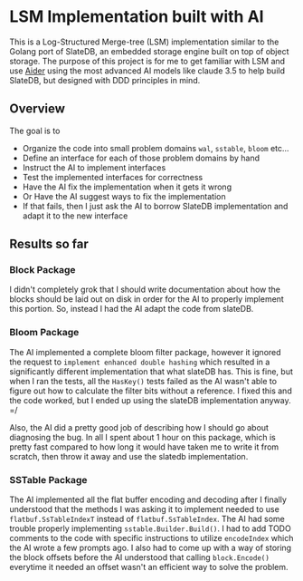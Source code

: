 # LSM Implementation built with AI

This is a Log-Structured Merge-tree (LSM) implementation similar to the Golang port of SlateDB, 
an embedded storage engine built on top of object storage. The purpose of this project is for me to
get familiar with LSM and use [Aider](https://aider.chat/) using the most advanced AI models like
claude 3.5 to help build SlateDB, but designed with DDD principles in mind.

## Overview

The goal is to
- Organize the code into small problem domains `wal`, `sstable`, `bloom` etc...
- Define an interface for each of those problem domains by hand
- Instruct the AI to implement interfaces
- Test the implemented interfaces for correctness
- Have the AI fix the implementation when it gets it wrong
- Or Have the AI suggest ways to fix the implementation
- If that fails, then I just ask the AI to borrow SlateDB implementation and adapt it to the new interface

## Results so far

### Block Package
I didn't completely grok that I should write documentation about how the blocks should be laid out on
disk in order for the AI to properly implement this portion. So, instead I had the AI adapt the code from
slateDB.

### Bloom Package
The AI implemented a complete bloom filter package, however it ignored the request to 
`implement enhanced double hashing` which resulted in a significantly different implementation
that what slateDB has. This is fine, but when I ran the tests, all the `HasKey()` tests failed as
the AI wasn't able to figure out how to calculate the filter bits without a reference. I fixed this
and the code worked, but I ended up using the slateDB implementation anyway. =/

Also, the AI did a pretty good job of describing how I should go about diagnosing the bug. In
all I spent about 1 hour on this package, which is pretty fast compared to how long it would have
taken me to write it from scratch, then throw it away and use the slatedb implementation.

### SSTable Package
The AI implemented all the flat buffer encoding and decoding after I finally understood that
the methods I was asking it to implement needed to use `flatbuf.SsTableIndexT` instead of
`flatbuf.SsTableIndex`. The AI had some trouble properly implementing `sstable.Builder.Build()`.
I had to add TODO comments to the code with specific instructions to utilize `encodeIndex` which
the AI wrote a few prompts ago. I also had to come up with a way of storing the block offsets before 
the AI understood that calling `block.Encode()` everytime it needed an offset wasn't an efficient way 
to solve the problem.

